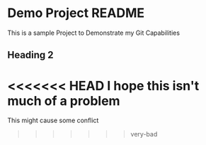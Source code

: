 # Demo Project README

This is a sample Project to Demonstrate my Git Capabilities

## Heading 2

<<<<<<< HEAD
I hope this isn't much of a problem
=======
This might cause some conflict
>>>>>>> very-bad
